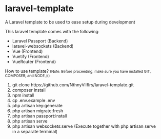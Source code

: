 # laravel-template
A Laravel template to be used to ease setup during development

<p>This laravel template comes with the following:</p>
<ul>
    <li>Laravel Passport (Backend)</li>
    <li>laravel-websockets (Backend)</li>
    <li>Vue (Frontend)</li>
    <li>Vuetify (Frontend)</li>
    <li>VueRouter (Frontend)</li>
</ul>

<p>How to use template? <small>(Note: Before proceeding, make sure you have installed GIT, COMPOSER, and NODE.js)</small></p>
<ol>
    <li>git clone https://github.com/NthnyVllflrs/laravel-template.git</li>
    <li>composer install</li>
    <li>npm install</li>
    <li>cp .env.example .env</li>
    <li>php artisan key:generate</li>
    <li>php artisan migrate:fresh</li>
    <li>php artisan passport:install</li>
    <li>php artisan serve</li>
    <li>php artisan websockets:serve (Execute together with php artisan serve in a separate terminal)</li>
</ol>
